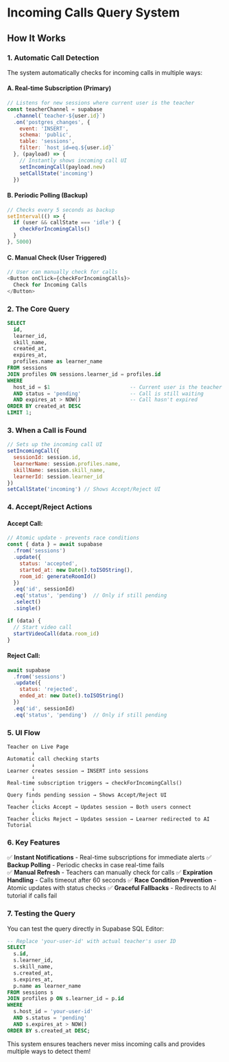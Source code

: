 # Incoming Calls Query System

## How It Works

### 1. **Automatic Call Detection**
The system automatically checks for incoming calls in multiple ways:

#### A. Real-time Subscription (Primary)
```javascript
// Listens for new sessions where current user is the teacher
const teacherChannel = supabase
  .channel(`teacher-${user.id}`)
  .on('postgres_changes', {
    event: 'INSERT',
    schema: 'public',
    table: 'sessions',
    filter: `host_id=eq.${user.id}`
  }, (payload) => {
    // Instantly shows incoming call UI
    setIncomingCall(payload.new)
    setCallState('incoming')
  })
```

#### B. Periodic Polling (Backup)
```javascript
// Checks every 5 seconds as backup
setInterval(() => {
  if (user && callState === 'idle') {
    checkForIncomingCalls()
  }
}, 5000)
```

#### C. Manual Check (User Triggered)
```javascript
// User can manually check for calls
<Button onClick={checkForIncomingCalls}>
  Check for Incoming Calls
</Button>
```

### 2. **The Core Query**
```sql
SELECT 
  id,
  learner_id,
  skill_name,
  created_at,
  expires_at,
  profiles.name as learner_name
FROM sessions
JOIN profiles ON sessions.learner_id = profiles.id
WHERE 
  host_id = $1                          -- Current user is the teacher
  AND status = 'pending'                -- Call is still waiting
  AND expires_at > NOW()                -- Call hasn't expired
ORDER BY created_at DESC
LIMIT 1;
```

### 3. **When a Call is Found**
```javascript
// Sets up the incoming call UI
setIncomingCall({
  sessionId: session.id,
  learnerName: session.profiles.name,
  skillName: session.skill_name,
  learnerId: session.learner_id
})
setCallState('incoming') // Shows Accept/Reject UI
```

### 4. **Accept/Reject Actions**

#### Accept Call:
```javascript
// Atomic update - prevents race conditions
const { data } = await supabase
  .from('sessions')
  .update({
    status: 'accepted',
    started_at: new Date().toISOString(),
    room_id: generateRoomId()
  })
  .eq('id', sessionId)
  .eq('status', 'pending')  // Only if still pending
  .select()
  .single()

if (data) {
  // Start video call
  startVideoCall(data.room_id)
}
```

#### Reject Call:
```javascript
await supabase
  .from('sessions')
  .update({
    status: 'rejected',
    ended_at: new Date().toISOString()
  })
  .eq('id', sessionId)
  .eq('status', 'pending')  // Only if still pending
```

### 5. **UI Flow**

```
Teacher on Live Page
        ↓
Automatic call checking starts
        ↓
Learner creates session → INSERT into sessions
        ↓
Real-time subscription triggers → checkForIncomingCalls()
        ↓
Query finds pending session → Shows Accept/Reject UI
        ↓
Teacher clicks Accept → Updates session → Both users connect
        ↓
Teacher clicks Reject → Updates session → Learner redirected to AI Tutorial
```

### 6. **Key Features**

✅ **Instant Notifications** - Real-time subscriptions for immediate alerts
✅ **Backup Polling** - Periodic checks in case real-time fails  
✅ **Manual Refresh** - Teachers can manually check for calls
✅ **Expiration Handling** - Calls timeout after 60 seconds
✅ **Race Condition Prevention** - Atomic updates with status checks
✅ **Graceful Fallbacks** - Redirects to AI tutorial if calls fail

### 7. **Testing the Query**

You can test the query directly in Supabase SQL Editor:

```sql
-- Replace 'your-user-id' with actual teacher's user ID
SELECT 
  s.id,
  s.learner_id,
  s.skill_name,
  s.created_at,
  s.expires_at,
  p.name as learner_name
FROM sessions s
JOIN profiles p ON s.learner_id = p.id
WHERE 
  s.host_id = 'your-user-id'
  AND s.status = 'pending'
  AND s.expires_at > NOW()
ORDER BY s.created_at DESC;
```

This system ensures teachers never miss incoming calls and provides multiple ways to detect them!